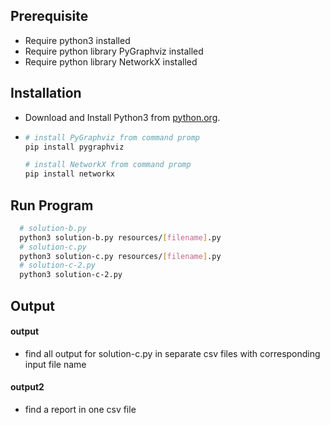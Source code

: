 ## Prerequisite
* Require python3 installed
* Require python library PyGraphviz installed
* Require python library NetworkX installed

## Installation
* Download and Install Python3 from [python.org](https://www.python.org/downloads/).
*  ```bash
   # install PyGraphviz from command promp
   pip install pygraphviz

   # install NetworkX from command promp
   pip install networkx
   ```
## Run Program
 ```bash
   # solution-b.py
   python3 solution-b.py resources/[filename].py
   # solution-c.py
   python3 solution-c.py resources/[filename].py
   # solution-c-2.py
   python3 solution-c-2.py
   ```
## Output
#### output
* find all output for solution-c.py in separate csv files with corresponding input file name

#### output2
* find a report in one csv file

